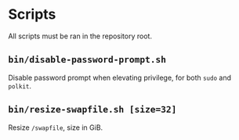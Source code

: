 # Scripts

All scripts must be ran in the repository root.

## `bin/disable-password-prompt.sh`

Disable password prompt when elevating privilege, for both `sudo` and `polkit`.

## `bin/resize-swapfile.sh [size=32]`

Resize `/swapfile`, size in GiB.
